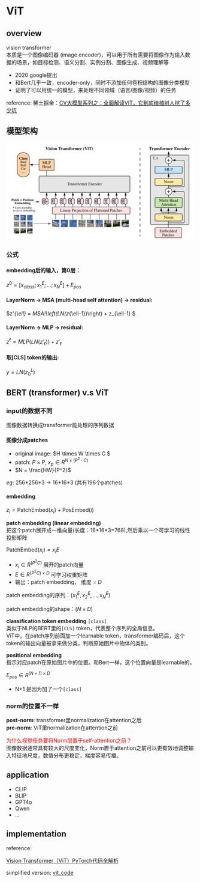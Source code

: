 # ViT
## overview
vision transformer<br>
本质是一个图像编码器 (image encoder)，可以用于所有需要将图像作为输入数据的场景，如目标检测、语义分割、实例分割、图像生成、视频理解等

- 2020 google提出
- 和Bert几乎一致，encoder-only，同时不添加任何卷积结构的图像分类模型
- 证明了可以用统一的模型，来处理不同领域（语言/图像/视频）的任务

reference:
稀土掘金：[CV大模型系列之：全面解读VIT，它到底给植树人挖了多少坑](https://juejin.cn/post/7254341178258489404)

## 模型架构
![alt text](image.png)

### 公式
#### embedding后的输入，第0层：<br>

$z^0 = [x_{class}; x_1^E;...;x_N^E] + E_{pos}$<br>

#### LayerNorm -> MSA (multi-head self attention) -> residual:<br>

$z'_{\ell} = MSA\!\left(LN(z_{\ell-1})\right) + z_{\ell-1}
$

#### LayerNorm -> MLP -> residual:<br>

$z^\ell = MLP(LN(z'_{\ell})) + z'_{\ell}$

#### 取[CLS] token的输出:

$y = LN(z_0^L)$

## BERT (transformer) v.s ViT
### input的数据不同
图像数据转换成transformer能处理的序列数据<br>

#### 图像分成patches<br>
- original image: $H \times W \times C $
- patch: $P \times P$, $x_p \in R^{N \times (P^2 \cdot C)}$
- $N = \frac{HW}{P^2}$

*eg*: 256\*256\*3 -> 16\*16\*3 (共有196个patches)<br>

#### embedding<br>

$z_i = \text{PatchEmbed}(x_i)+\text{PosEmbed}(i)$<br>

**patch embedding (linear embedding)**<br>
把这个patch展开成一维向量(长度：16\*16\*3=768),然后乘以一个可学习的线性投影矩阵<br>

$\text{PatchEmbed}(x_i)=x_iE$

- $x_i \in R^{(P^2C)}$ 展开的patch向量
- $E \in R^{(P^2C) \times D}$ 可学习权重矩阵
- 输出：patch embedding， 维度 = $D$<br>

patch embedding的序列：$(x_1^E,x_2^E,...,x_N^E)$<br>

patch embedding的shape：$(N \times D)$

**classification token embedding** `[class]`<br>
类似于NLP的BERT里的`[CLS]` token，代表整个序列的全局信息。<br>
ViT中，在patch序列前面加一个learnable token，transformer编码后，这个token的输出向量被拿来做分类，判断原始图片中物体的类别。

**positional embedding**<br>
指示对应patch在原始图片中的位置。和Bert一样，这个位置向量是learnable的。

$E_{pos} \in R^{(N+1) \times D}$
- N+1 是因为加了一个`[class]`

### norm的位置不一样
**post-norm**: transformer里normalization在attention之后<br>
**pre-norm**: ViT里normalization在attention之前<br>

<font color = red>为什么视觉任务要将Norm层置于self-attention之前？ </font><br>
图像数据通常具有较大的尺度变化，Norm置于attention之前可以更有效地调整输入特征地尺度，数值分布更稳定，梯度容易传播。

## application
- CLIP
- BLIP
- GPT4o
- Qwen
- ...

## implementation
reference:

[Vision Transformer（ViT）PyTorch代码全解析](https://blog.csdn.net/weixin_44966641/article/details/118733341)

simplified version:
[vit_code](vit_code.py)